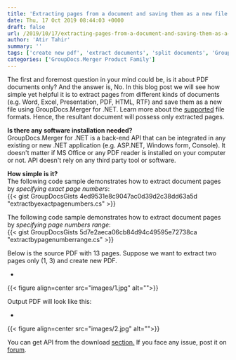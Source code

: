 ```yaml
---
title: 'Extracting pages from a document and saving them as a new file in C#'
date: Thu, 17 Oct 2019 08:44:03 +0000
draft: false
url: /2019/10/17/extracting-pages-from-a-document-and-saving-them-as-a-new-file-in-c/
author: 'Atir Tahir'
summary: ''
tags: ['create new pdf', 'extract documents', 'split documents', 'GroupDocs.Merger for .NET']
categories: ['GroupDocs.Merger Product Family']
---
```


The first and foremost question in your mind could be, is it about PDF documents only? And the answer is, No. In this blog post we will see how simple yet helpful it is to extract pages from different kinds of documents (e.g. Word, Excel, Presentation, PDF, HTML, RTF) and save them as a new file using GroupDocs.Merger for .NET. Learn more about the [supported](https://docs.groupdocs.com/display/mergernet/Supported+Document+Types) file formats. Hence, the resultant document will possess only extracted pages.

**Is there any software installation needed?**  
GroupDocs.Merger for .NET is a back-end API that can be integrated in any existing or new .NET application (e.g. ASP.NET, Windows form, Console). It doesn't matter if MS Office or any PDF reader is installed on your computer or not. API doesn't rely on any third party tool or software.

**How simple is it?**  
The following code sample demonstrates how to extract document pages by _specifying exact page numbers_:  
{{< gist GroupDocsGists 4ed9531e8c9047ac0d39d2c38dd63a5d "extractbyexactpagenumbers.cs" >}}

The following code sample demonstrates how to extract document pages by _specifying page numbers range_:  
{{< gist GroupDocsGists 5d7e2aeca06cb84d94c49595e72738ca "extractbypagenumberrange.cs" >}}

Below is the source PDF with 13 pages. Suppose we want to extract two pages only (1, 3) and create new PDF.

*   

{{< figure align=center src="images/1.jpg" alt="">}}

    

Output PDF will look like this:

*   

{{< figure align=center src="images/2.jpg" alt="">}}

    

You can get API from the download [section.](https://downloads.groupdocs.com/merger/net) If you face any issue, post it on [forum](https://forum.groupdocs.com/c/merger).





